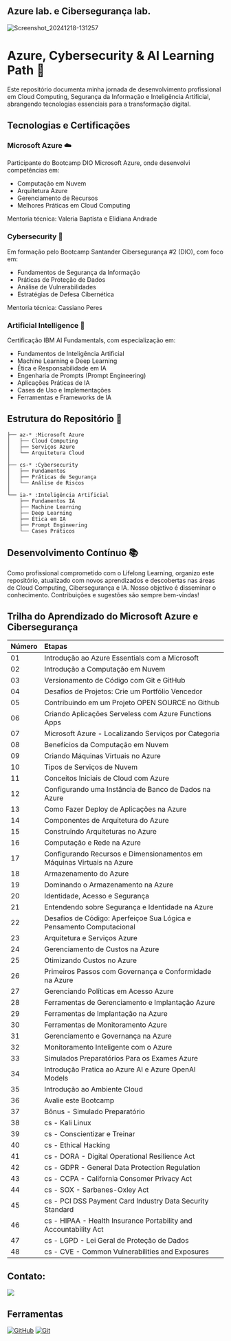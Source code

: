 ## Azure lab. e Cibersegurança lab.

![Screenshot_20241218-131257](https://github.com/user-attachments/assets/09b3d700-e21a-444d-b9ba-43294d3070d5)


 # Azure, Cybersecurity & AI Learning Path 🚀

Este repositório documenta minha jornada de desenvolvimento profissional em Cloud Computing, Segurança da Informação e Inteligência Artificial, abrangendo tecnologias essenciais para a transformação digital.

## Tecnologias e Certificações

### Microsoft Azure ☁️
Participante do Bootcamp DIO Microsoft Azure, onde desenvolvi competências em:
- Computação em Nuvem
- Arquitetura Azure
- Gerenciamento de Recursos
- Melhores Práticas em Cloud Computing

Mentoria técnica: Valeria Baptista e Elidiana Andrade

### Cybersecurity 🔐
Em formação pelo Bootcamp Santander Cibersegurança #2 (DIO), com foco em:
- Fundamentos de Segurança da Informação
- Práticas de Proteção de Dados
- Análise de Vulnerabilidades
- Estratégias de Defesa Cibernética

Mentoria técnica: Cassiano Peres

### Artificial Intelligence 🤖
Certificação IBM AI Fundamentals, com especialização em:
- Fundamentos de Inteligência Artificial
- Machine Learning e Deep Learning
- Ética e Responsabilidade em IA
- Engenharia de Prompts (Prompt Engineering)
- Aplicações Práticas de IA
- Cases de Uso e Implementações
- Ferramentas e Frameworks de IA

## Estrutura do Repositório 📂

```
├── az-* :Microsoft Azure
│   ├── Cloud Computing
│   ├── Serviços Azure
│   └── Arquitetura Cloud
│
├── cs-* :Cybersecurity
│   ├── Fundamentos
│   ├── Práticas de Segurança
│   └── Análise de Riscos
│
└── ia-* :Inteligência Artificial
    ├── Fundamentos IA
    ├── Machine Learning
    ├── Deep Learning
    ├── Ética em IA
    ├── Prompt Engineering
    └── Cases Práticos
```

## Desenvolvimento Contínuo 📚

Como profissional comprometido com o Lifelong Learning, organizo este repositório, atualizado com novos aprendizados e descobertas nas áreas de Cloud Computing, Cibersegurança e IA. Nosso objetivo é disseminar o conhecimento. Contribuições e sugestões são sempre bem-vindas!



## Trilha do Aprendizado do Microsoft Azure e Cibersegurança 
<table>
  <thead>
    <tr align="left">
      <th>Número</th>
      <th>Etapas</th>
    </tr>
  </thead>
  <tbody align="left">
    <tr>
      <td>01</td>
      <td> Introdução ao Azure Essentials com a Microsoft</td>
    </tr>
    <tr>
      <td>02</td>
      <td>Introdução a Computação em Nuvem</td>
    </tr>
    <tr>
      <td>03</td>
      <td>Versionamento de Código com Git e GitHub</td>  
    </tr>
    <tr>
      <td>04</td>
      <td>Desafios de Projetos: Crie um Portfólio Vencedor</td>
      </tr>
    <tr>
<td>05</td>
      <td>Contribuindo em um Projeto OPEN SOURCE no Github</td>
      </tr>
    <tr>
<td>06</td>
      <td>Criando Aplicações Serveless com Azure Functions Apps</td> 
</tr>
    <tr>
<td>07</td>
      <td>Microsoft Azure - Localizando Serviços por Categoria</td>
</tr>
    <tr>
<td>08</td>
      <td>Benefícios da Computação em Nuvem</td> 
</tr>
    <tr>
<td>09</td>
      <td>Criando Máquinas Virtuais no Azure</td>
</tr>
    <tr>
<td>10</td>
      <td>Tipos de Serviços de Nuvem</td> 
</tr>
    <tr>
<td>11</td>
      <td>Conceitos Iniciais de Cloud com Azure</td> 
</tr>
    <tr>
<td>12</td>
      <td>Configurando uma Instância de Banco de Dados na Azure</td> 
</tr>
    <tr>
<td>13</td>
      <td>Como Fazer Deploy de Aplicações na Azure</td> 
</tr>
    <tr>
<td>14</td>
      <td>Componentes de Arquitetura do Azure</td> 
</tr>
    <tr>
<td>15</td>
      <td>Construindo Arquiteturas no Azure</td> 
</tr>
    <tr>
<td>16</td>
      <td>Computação e Rede na Azure</td> 
</tr>
    <tr>
<td>17</td>
      <td>Configurando Recursos e Dimensionamentos em Máquinas Virtuais na Azure</td> 
</tr>
    <tr>
<td>18</td>
      <td>Armazenamento do Azure</td> 
</tr>
    <tr>
<td>19</td>
      <td>Dominando o Armazenamento na Azure</td> 
</tr>
    <tr>
<td>20</td>
      <td>Identidade, Acesso e Segurança </td> 
</tr>
    <tr>
<td>21</td>
      <td>Entendendo sobre Segurança e Identidade na Azure</td> 
</tr>
    <tr>
<td>22</td>
      <td>Desafios de Código: Aperfeiçoe Sua Lógica e Pensamento Computacional </td> 
</tr>
    <tr>
<td>23</td>
      <td>Arquitetura e Serviços Azure</td> 
</tr>
    <tr>
<td>24</td>
      <td>Gerenciamento de Custos na Azure</td> 
</tr>
    <tr>
<td>25</td>
      <td>Otimizando Custos no Azure</td> 
</tr>
    <tr>
<td>26</td>
      <td>Primeiros Passos com Governança e Conformidade na Azure</td>
</tr>
    <tr>
<td>27</td>
      <td>Gerenciando Políticas em Acesso Azure</td> 
</tr>
    <tr>
<td>28</td>
      <td>Ferramentas de Gerenciamento e Implantação Azure</td> 
</tr>
    <tr>
<td>29</td>
      <td>Ferramentas de Implantação na Azure</td> 
</tr>
    <tr>
<td>30</td>
      <td>Ferramentas de Monitoramento Azure</td> 
</tr>
    <tr>
<td>31</td>
      <td>Gerenciamento e Governança na Azure</td> 
</tr>
    <tr>
<td>32</td>
      <td>Monitoramento Inteligente com o  Azure</td> 
</tr>
    <tr>
<td>33</td>
      <td>Simulados Preparatórios Para os Exames Azure</td> 
</tr>
    <tr>
<td>34</td>
      <td>Introdução Pratica ao Azure AI e Azure OpenAI Models</td> 
</tr>
    <tr>
<td>35</td>
      <td>Introdução ao Ambiente Cloud</td> 
</tr>
    <tr>
<td>36</td>
      <td>Avalie este Bootcamp</td>
</tr>
    <tr>
<td>37</td>
      <td>Bônus - Simulado Preparatório </td> 
    </tr> 


<td>38</td>
      <td>cs - Kali Linux </td> 


</tr>
    <tr>
<td>39</td>
      <td>cs - Conscientizar e Treinar</td>
</tr>
   

</tr> 


<td>40</td>
      <td>cs - Ethical Hacking </td> 





</tr>
  
</tr> 

<td>41</td>
      <td>cs - DORA - Digital Operational Resilience Act
 </td> 


 </tr>
  
</tr> 

<td>42</td>
      <td>cs - GDPR - General Data Protection Regulation
 </td> 
      



</tr>
  
</tr> 

<td>43</td>
      <td>cs - CCPA - California Consomer Privacy Act
 </td> 
      

</tr>
  
</tr> 

<td>44</td>
      <td>cs - SOX - Sarbanes-Oxley Act
 </td> 
      


</tr>
  
</tr> 

<td>45</td>
      <td>cs - PCI DSS  Payment Card Industry Data Security Standard
 </td> 





</tr>
  
</tr> 

<td>46</td>
      <td>cs - HIPAA - Health Insurance Portability and Accountability Act
 </td> 




</tr>
  
</tr> 

<td>47</td>
      <td>cs - LGPD - Lei Geral de Proteção de Dados
 </td> 





</tr>
  
</tr> 

<td>48</td>
      <td>cs - CVE - Common Vulnerabilities and Exposures
     
  </tbody> 
</table> 




## Contato:
<a href="https://www.linkedin.com/in/sergio-luiz-dos-santos-3b081a326" target="_blank"><img src="https://img.shields.io/badge/-LinkedIn-%230077B5?style=for-the-badge&logo=linkedin&logoColor=white" target="_blank"></a> 


## Ferramentas
[![GitHub](https://img.shields.io/badge/GitHub-000?style=for-the-badge&logo=github&logoColor=30A3DC)](https://docs.github.com/)
[![Git](https://img.shields.io/badge/Git-000?style=for-the-badge&logo=git&logoColor=E94D5F)](https://git-scm.com/doc) 
